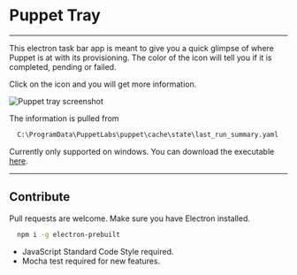 # Puppet Tray
---
This electron task bar app is meant to give you a quick glimpse of where Puppet is at with its provisioning.
The color of the icon will tell you if it is completed, pending or failed.

Click on the icon and you will get more information.

![Puppet tray screenshot](http://res.cloudinary.com/gatec21/image/upload/v1470756092/puppet-tray_jichun.png)

The information is pulled from

```bash
  C:\ProgramData\PuppetLabs\puppet\cache\state\last_run_summary.yaml
```

Currently only supported on windows.
You can download the executable [here](https://github.com/misterGF/puppet-tray/releases).

---

## Contribute
Pull requests are welcome. Make sure you have Electron installed.

```bash
  npm i -g electron-prebuilt
```

- JavaScript Standard Code Style required.
- Mocha test required for new features.
